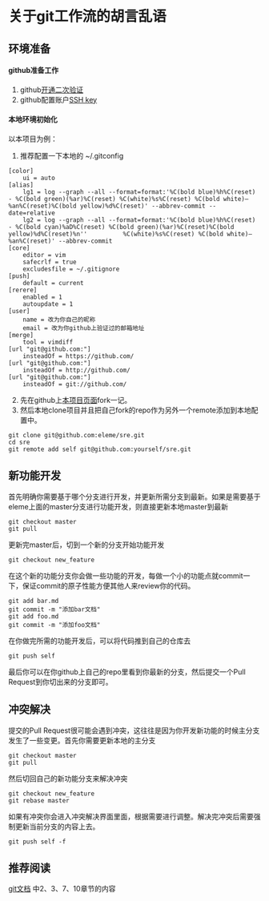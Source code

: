 # 关于git工作流的胡言乱语

## 环境准备

#### github准备工作

1. github[开通二次验证](https://github.com/settings/two_factor_authentication/configure)
2. github配置账户[SSH key](https://github.com/settings/keys)

#### 本地环境初始化

以本项目为例：

1. 推荐配置一下本地的 ~/.gitconfig
```
[color]
    ui = auto
[alias]
    lg1 = log --graph --all --format=format:'%C(bold blue)%h%C(reset) - %C(bold green)(%ar)%C(reset) %C(white)%s%C(reset) %C(bold white)— %an%C(reset)%C(bold yellow)%d%C(reset)' --abbrev-commit --date=relative
    lg2 = log --graph --all --format=format:'%C(bold blue)%h%C(reset) - %C(bold cyan)%aD%C(reset) %C(bold green)(%ar)%C(reset)%C(bold yellow)%d%C(reset)%n''          %C(white)%s%C(reset) %C(bold white)— %an%C(reset)' --abbrev-commit
[core]
    editor = vim
    safecrlf = true
    excludesfile = ~/.gitignore
[push]
    default = current
[rerere]
    enabled = 1
    autoupdate = 1
[user]
    name = 改为你自己的昵称
    email = 改为你github上验证过的邮箱地址
[merge]
    tool = vimdiff
[url "git@github.com:"]
    insteadOf = https://github.com/
[url "git@github.com:"]
    insteadOf = http://github.com/
[url "git@github.com:"]
    insteadOf = git://github.com/
```

2. 先在github上[本项目页面](https://github.com/eleme/sre)fork一记。
3. 然后本地clone项目并且把自己fork的repo作为另外一个remote添加到本地配置中。

```
git clone git@github.com:eleme/sre.git
cd sre
git remote add self git@github.com:yourself/sre.git
```

## 新功能开发

首先明确你需要基于哪个分支进行开发，并更新所需分支到最新。如果是需要基于eleme上面的master分支进行功能开发，则直接更新本地master到最新

```
git checkout master
git pull
```

更新完master后，切到一个新的分支开始功能开发

```
git checkout new_feature
```

在这个新的功能分支你会做一些功能的开发，每做一个小的功能点就commit一下，保证commit的原子性能方便其他人来review你的代码。

```
git add bar.md
git commit -m "添加bar文档"
git add foo.md
git commit -m "添加foo文档"
```

在你做完所需的功能开发后，可以将代码推到自己的仓库去

```
git push self
```

最后你可以在你github上自己的repo里看到你最新的分支，然后提交一个Pull Request到你切出来的分支即可。

## 冲突解决

提交的Pull Request很可能会遇到冲突，这往往是因为你开发新功能的时候主分支发生了一些变更。首先你需要更新本地的主分支
```
git checkout master
git pull
```

然后切回自己的新功能分支来解决冲突
```
git checkout new_feature
git rebase master
```

如果有冲突你会进入冲突解决界面里面，根据需要进行调整。解决完冲突后需要强制更新当前分支的内容上去。
```
git push self -f
```

## 推荐阅读

[git文档](https://git-scm.com/book/zh/v2) 中2、3、7、10章节的内容

